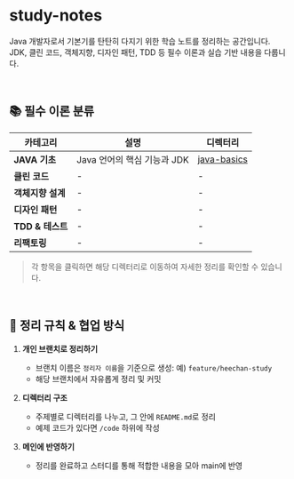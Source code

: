 # study-notes

Java 개발자로서 기본기를 탄탄히 다지기 위한 학습 노트를 정리하는 공간입니다.  
JDK, 클린 코드, 객체지향, 디자인 패턴, TDD 등 필수 이론과 실습 기반 내용을 다룹니다.

<br>

## 📚 필수 이론 분류

| 카테고리 | 설명 | 디렉터리 |
|----------|------|----------|
| **JAVA 기초** | Java 언어의 핵심 기능과 JDK | [java-basics](./java-basics) |
| **클린 코드** | - | - |
| **객체지향 설계** | - | - |
| **디자인 패턴** | - | - |
| **TDD & 테스트** | - | - |
| **리팩토링** | - | - |

> 각 항목을 클릭하면 해당 디렉터리로 이동하여 자세한 정리를 확인할 수 있습니다.


<br>

## 🤝 정리 규칙 & 협업 방식

1. **개인 브랜치로 정리하기**
   - 브랜치 이름은 `정리자 이름`을 기준으로 생성: 예) `feature/heechan-study`
   - 해당 브랜치에서 자유롭게 정리 및 커밋


2. **디렉터리 구조**
   - 주제별로 디렉터리를 나누고, 그 안에 `README.md`로 정리
   - 예제 코드가 있다면 `/code` 하위에 작성


3. **메인에 반영하기**
   - 정리를 완료하고 스터디를 통해 적합한 내용을 모아 main에 반영


  
